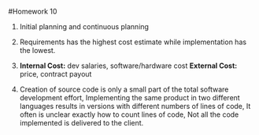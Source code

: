 #Homework 10

1. Initial planning and continuous planning

2. Requirements has the highest cost estimate while implementation has the lowest.

3. **Internal Cost:** dev salaries, software/hardware cost **External Cost:** price, contract payout

4. Creation of source code is only a small part of the total software development effort, Implementing the same product in two different languages results in versions with different numbers of lines of code, It often is unclear exactly how to count lines of code, Not all the code implemented is delivered to the client.

